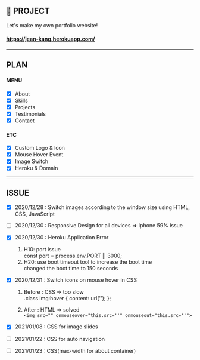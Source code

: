 ## 📝 PROJECT

Let's make my own portfolio website!

#### https://jean-kang.herokuapp.com/

---

## PLAN

#### MENU

- [x] About
- [x] Skills
- [x] Projects
- [x] Testimonials
- [x] Contact

#### ETC

- [x] Custom Logo & Icon
- [x] Mouse Hover Event
- [x] Image Switch
- [x] Heroku & Domain

---

## ISSUE

- [x] 2020/12/28 : Switch images according to the window size using HTML, CSS, JavaScript

- [ ] 2020/12/30 : Responsive Design for all devices
      => Iphone 59% issue

- [x] 2020/12/30 : Heroku Application Error

  <!-- https://devcenter.heroku.com/articles/error-codes -->

  1. H10: port issue  
     const port = process.env.PORT || 3000;

  <!-- tools.heroku.support/limits/boot_timeout -->

  2. H20: use boot timeout tool to increase the boot time  
     changed the boot time to 150 seconds

- [x] 2020/12/31 : Switch icons on mouse hover in CSS

  1. Before : CSS => too slow  
      .class img:hover {
     content: url('');
     };

  2. After : HTML => solved  
     `<img src="" onmouseover="this.src=''" onmouseout="this.src=''">`

- [x] 2021/01/08 : CSS for image slides

- [ ] 2021/01/22 : CSS for auto navigation

- [ ] 2021/01/23 : CSS(max-width for about container)
